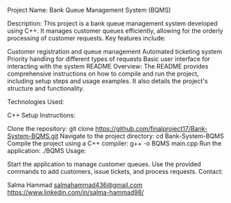 Project Name: Bank Queue Management System (BQMS)

Description: This project is a bank queue management system developed using C++. It manages customer queues efficiently, allowing for the orderly processing of customer requests. Key features include:

Customer registration and queue management
Automated ticketing system
Priority handling for different types of requests
Basic user interface for interacting with the system
README Overview: The README provides comprehensive instructions on how to compile and run the project, including setup steps and usage examples. It also details the project's structure and functionality.

Technologies Used:

C++
Setup Instructions:

Clone the repository: git clone https://github.com/finalproject17/Bank-System-BQMS.git
Navigate to the project directory: cd Bank-System-BQMS
Compile the project using a C++ compiler: g++ -o BQMS main.cpp
Run the application: ./BQMS
Usage:

Start the application to manage customer queues.
Use the provided commands to add customers, issue tickets, and process requests.
Contact:

Salma Hammad
salmahammad436@gmail.com
https://www.linkedin.com/in/salma-hammad98/
